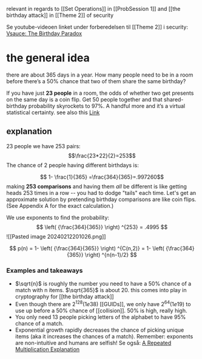 relevant in regards to [[Set Operations]] in [[ProbSession 1]]
and [[the birthday attack]] in [[Theme 2]] of security

Se youtube-videoen linket under forberedelsen til [[Theme 2]] i security: [Vsauce: The Birthday Paradox](https://www.youtube.com/watch?v=ofTb57aZHZs)

# the general idea
there are about 365 days in a year. How many people need to be in a room before there’s a 50% chance that two of them share the same birthday?

If you have just **23 people** in a room, the odds of whether two get presents on the same day is a coin flip. Get 50 people together and that shared-birthday probability skyrockets to 97%. A handful more and it’s a virtual statistical certainty. see also this [Link](https://www.scientificamerican.com/article/bring-science-home-probability-birthday-paradox/#:~:text=Due%20to%20probability%2C%20sometimes%20an,Don't%20believe%20it's%20true%3F)

## explanation
23 people we have 253 pairs:
$$\frac{23*22}{2}=253$$
The chance of 2 people having different birthdays is:

$$ 1- \frac{1}{365} =\frac{364}{365}=.997260$$
making **253 comparisons** and having them _all_ be different is like getting heads 253 times in a row -- you had to dodge "tails" each time. Let's get an approximate solution by pretending birthday comparisons are like coin flips. (See Appendix A for the exact calculation.)

We use exponents to find the probability:
$$ \left( {\frac{364}{365}} \right) ^{253} = .4995  $$
![[Pasted image 20240212201026.png]]

$$ p(n) = 1- \left( {\frac{364}{365}} \right) ^{C(n,2)} = 1- \left( {\frac{364}{365}} \right) ^{n(n-1)/2}  $$
### Examples and takeaways
- $\sqrt{n}$ is roughly the number you need to have a 50% chance of a match with n items. $\sqrt{365}$ is about 20. this comes into play in cryptography for [[the birthday attack]]
- Even though there are $2^{128}(1e38)$ [[GUIDs]], we only have $2^{64}(1e19)$ to use up before a 50% chance of [[collision]]. 50% is high, really high.
- You only need 13 people picking letters of the alphabet to have 95% chance of a match.
- Exponential growth rapidly decreases the chance of picking unique items (aka it increases the chances of a match). Remember: exponents are non-intuitive and humans are selfish!
Se også: [A Repeated Multiplication Explanation](<https://betterexplained.com/articles/understanding-the-birthday-paradox/#:~:text=Appendix%20A%3A%20Repeated%20Multiplication%20Explanation%20(Exact%20Formula)>)
